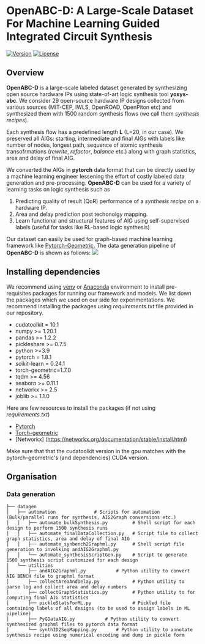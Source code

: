 # OpenABC-D: A Large-Scale Dataset For Machine Learning Guided Integrated Circuit Synthesis 
[![Version](https://img.shields.io/badge/Version-1.0.0-brightgreen)](https://github.com/NYU-MLDA/OpenABC) 
[![License](https://img.shields.io/badge/License-BSD%203--Clause-blue.svg)](https://opensource.org/licenses/BSD-3-Clause)

## Overview

**OpenABC-D** is a large-scale labeled dataset generated by synthesizing open source hardware IPs using state-of-art logic synthesis tool **yosys-abc**. We consider 29 open-source hardware IP designs collected from various sources (MIT-CEP, IWLS, OpenROAD, OpenPiton etc) and synthesized them with 1500 random synthesis flows (we call them *synthesis recipes*).


Each synthesis flow has a predefined length **L** (L=20, in our case). We preserved all AIGs: starting, intermediate and final AIGs with labels like number of nodes, longest path, sequence of atomic synthesis transofrmations (*rewrite*, *refactor*, *balance* etc.) along with graph statistics, area and delay of final AIG. 

We converted the AIGs in **pytorch** data format that can be directly used by a machine learning engineer lessening the effort of costly labeled data generation and pre-processing. **OpenABC-D** can be used for a variety of learning tasks on logic synthesis such as

1. Predicting quality of result (QoR) performance of a *synthesis recipe* on a hardware IP. 
2. Area and delay prediction post techonolgy mapping.
3. Learn functional and structural features of AIG using self-supervised labels (useful for tasks like RL-based logic synthesis)

Our dataset can easily be used for graph-based machine learning framework like [Pytorch-Geometric](https://github.com/rusty1s/pytorch_geometric). The data generation pipeline of **OpenABC-D** is shown as follows:
![](https://github.com/NYU-MLDA/OpenABC/blob/master/figures/DatagenerationPipeline.png)


## Installing dependencies

We recommend using [venv](https://docs.python.org/3/library/venv.html) or [Anaconda](https://www.anaconda.com/) environment to install pre-requisites packages for running our framework and models.
We list down the packages which we used on our side for experimentations. We recommend installing the packages using *requirements.txt* file provided in our repository.

- cudatoolkit = 10.1
- numpy >= 1.20.1
- pandas >= 1.2.2
- pickleshare >= 0.7.5
- python >=3.9
- pytorch = 1.8.1
- scikit-learn = 0.24.1
- torch-geometric=1.7.0
- tqdm >= 4.56
- seaborn >= 0.11.1
- networkx >= 2.5
- joblib >= 1.1.0

Here are few resources to install the packages (if not using *requirements.txt*)

- [Pytorch](https://pytorch.org/get-started/locally/)
- [Torch-geometric](https://pytorch-geometric.readthedocs.io/en/latest/notes/installation.html)
- [Networkx] (https://networkx.org/documentation/stable/install.html)

Make sure that that the cudatoolkit version in the gpu matches with the pytorch-geometric's (and dependencies) CUDA version.

## Organisation

### Data generation

	├── datagen
	│   ├── automation 				# Scripts for automation (Bulk/parallel runs for synthesis, AIG2Graph conversions etc.)
	│   │   ├── automate_bulkSynthesis.py         # Shell script for each design to perform 1500 synthesis runs
	│   │   ├── automate_finalDataCollection.py   # Script file to collect graph statistics, area and delay of final AIG
	│   │   ├── automate_synbench2Graphml.py      # Shell script file generation to involking andAIG2Graphml.py
	│   │   └── automate_synthesisScriptGen.py    # Script to generate 1500 synthesis script customized for each design
	│   └── utilities
	│       ├── andAIG2Graphml.py			# Python utility to convert AIG BENCH file to graphml format
	│       ├── collectAreaAndDelay.py            # Python utility to parse log and collect area and delay numbers
	│       ├── collectGraphStatistics.py         # Python utility to for computing final AIG statistics
	│       ├── pickleStatsForML.py               # Pickled file containing labels of all designs (to be used to assign labels in ML pipeline)
	│       ├── PyGDataAIG.py			# Python utility to convert synthesized graphml files to pytorch data format
	│       └── synthID2SeqMapping.py		# Python utility to annotate synthesis recipe using numerical encoding and dump in pickle form











